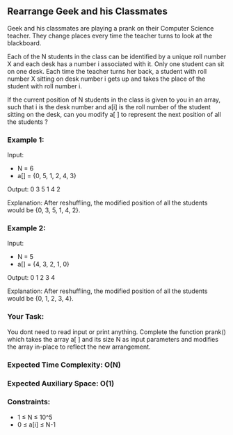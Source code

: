 ## Rearrange Geek and his Classmates

Geek and his classmates are playing a prank on their Computer Science teacher. They change places every time the teacher turns to look at the blackboard. 

Each of the N students in the class can be identified by a unique roll number X and each desk has a number i associated with it. Only one student can sit on one desk. 
Each time the teacher turns her back, a student with roll number X sitting on desk number i gets up and takes the place of the student with roll number i.

If the current position of N students in the class is given to you in an array, such that i is the desk number and a[i] is the roll number of the student sitting on the desk, can you modify a[ ] to represent the next position of all the students ? 

### Example 1:

Input:
- N = 6
- a[] = {0, 5, 1, 2, 4, 3}

Output: 0 3 5 1 4 2

Explanation: After reshuffling, the modified 
position of all the students would be 
{0, 3, 5, 1, 4, 2}.

### Example 2:

Input:
- N = 5
- a[] = {4, 3, 2, 1, 0}

Output: 0 1 2 3 4 

Explanation: After reshuffling, the modified 
position of all the students would be 
{0, 1, 2, 3, 4}.

### Your Task:  
You dont need to read input or print anything. Complete the function prank() which takes the array a[ ] and its size N as input parameters and modifies the array in-place to reflect the new arrangement.


### Expected Time Complexity: O(N)
### Expected Auxiliary Space: O(1)

### Constraints:
- 1 ≤ N ≤ 10^5
- 0 ≤ a[i] ≤ N-1